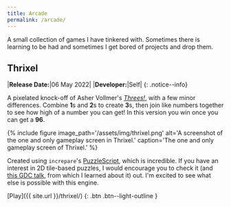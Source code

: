 ```yaml
---
title: Arcade
permalink: /arcade/
---
```


A small collection of games I have tinkered with. Sometimes there is learning to
be had and sometimes I get bored of projects and drop them.

## Thrixel

|**Release Date:**|06 May 2022|
|**Developer:**|Self|
{: .notice--info}

A pixelated knock-off of Asher Vollmer's
[*Threes!*](http://play.threesgame.com/), with a few minor differences. Combine
**1**s and **2**s to create **3**s, then join like numbers together to see how
high of a number you can get! In this version you win once you can get a **96**.

{% include figure
    image_path='/assets/img/thrixel.png'
    alt='A screenshot of the one and only gameplay screen in Thrixel.'
    caption='The one and only gameplay screen of Thrixel.'
%}

Created using `increpare`'s [PuzzleScript](https://www.puzzlescript.net), which
is incredible. If you have an interest in 2D tile-based puzzles, I would
encourage you to check it (and [this GDC
talk](https://www.youtube.com/watch?v=W_okgL6HJX8), from which I learned about
it) out.  I'm excited to see what else is possible with this engine.

[Play]({{ site.url }}/thrixel/)
{: .btn .btn--light-outline }
